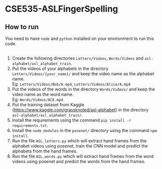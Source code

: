# CSE535-ASLFingerSpelling

## How to run

You need to have `node` and `python` installed on your environment to run this code.<br><br>

1. Create the following directories `Letters/Videos`, `Words/Videos` and `asl-alphabet/asl_alphabet_train`.
2. Put the videos of your alphabets in the directory `Letters/Videos/{your_name}/` and keep the video name as the alphabet name.<br>
   Eg: `Letters/Videos/Bob/A.mp4`, `Letters/Videos/Alice/A.mp4`
3. Put the videos of the words in the directory `Words/Videos/` and keep the video name as the word name.<br>
   Eg: `Words/Videos/ACE.mp4`
4. Put the training dataset from Kaggle (https://www.kaggle.com/grassknoted/asl-alphabet) in the directory `asl-alphabet/asl_alphabet_train/`.
5. Install the requirements using the command `pip install -r requirements.txt`.
6. Install the `node_modules` in the `posenet/` directory using the command `npm install`.
7. Run the file `ASL_letters.py` which will extract hand frames from the alphabet videos using posenet, train the CNN model and predict the alphabets from the hand frames.
8. Run the file `ASL_words.py` which will extract hand frames from the word videos using posenet and predict the words from the hand frames.